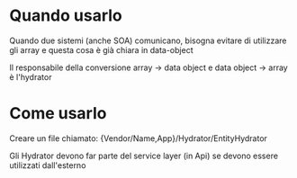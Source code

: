 # Quando usarlo

Quando due sistemi (anche SOA) comunicano, bisogna evitare di utilizzare gli array e questa cosa è già chiara in data-object

Il responsabile della conversione array -> data object e data object -> array è l'hydrator

# Come usarlo

Creare un file chiamato: {Vendor/Name,App}/Hydrator/EntityHydrator

Gli Hydrator devono far parte del service layer (in Api) se devono essere utilizzati dall'esterno